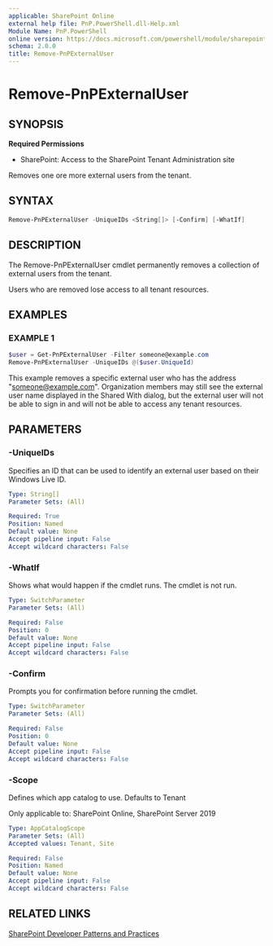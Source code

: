 ```yaml
---
applicable: SharePoint Online
external help file: PnP.PowerShell.dll-Help.xml
Module Name: PnP.PowerShell
online version: https://docs.microsoft.com/powershell/module/sharepoint-pnp/remove-pnpexternaluser
schema: 2.0.0
title: Remove-PnPExternalUser
---
```


# Remove-PnPExternalUser

## SYNOPSIS

**Required Permissions**

* SharePoint: Access to the SharePoint Tenant Administration site

Removes one ore more external users from the tenant.

## SYNTAX

```powershell
Remove-PnPExternalUser -UniqueIDs <String[]> [-Confirm] [-WhatIf]
```

## DESCRIPTION

The Remove-PnPExternalUser cmdlet permanently removes a collection of external users from the tenant.

Users who are removed lose access to all tenant resources.

## EXAMPLES

### EXAMPLE 1
```powershell
$user = Get-PnPExternalUser -Filter someone@example.com
Remove-PnPExternalUser -UniqueIDs @($user.UniqueId)
```

This example removes a specific external user who has the address "someone@example.com". Organization members may still see the external user name displayed in the Shared With dialog, but the external user will not be able to sign in and will not be able to access any tenant resources.

## PARAMETERS

### -UniqueIDs

Specifies an ID that can be used to identify an external user based on their Windows Live ID.

```yaml
Type: String[]
Parameter Sets: (All)

Required: True
Position: Named
Default value: None
Accept pipeline input: False
Accept wildcard characters: False
```

### -WhatIf
Shows what would happen if the cmdlet runs. The cmdlet is not run.

```yaml
Type: SwitchParameter
Parameter Sets: (All)

Required: False
Position: 0
Default value: None
Accept pipeline input: False
Accept wildcard characters: False
```

### -Confirm
Prompts you for confirmation before running the cmdlet.

```yaml
Type: SwitchParameter
Parameter Sets: (All)

Required: False
Position: 0
Default value: None
Accept pipeline input: False
Accept wildcard characters: False
```

### -Scope
Defines which app catalog to use. Defaults to Tenant

Only applicable to: SharePoint Online, SharePoint Server 2019

```yaml
Type: AppCatalogScope
Parameter Sets: (All)
Accepted values: Tenant, Site

Required: False
Position: Named
Default value: None
Accept pipeline input: False
Accept wildcard characters: False
```

## RELATED LINKS

[SharePoint Developer Patterns and Practices](https://aka.ms/sppnp)